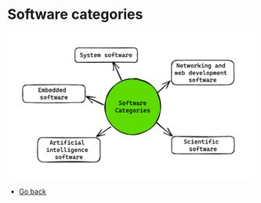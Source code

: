 # Software categories
![Software categories](./06-software-categories.png)

* [Go back](../readme.md)